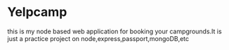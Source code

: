 # Yelpcamp
this is my node based web application for booking your campgrounds.It is just a practice project on node,express,passport,mongoDB,etc